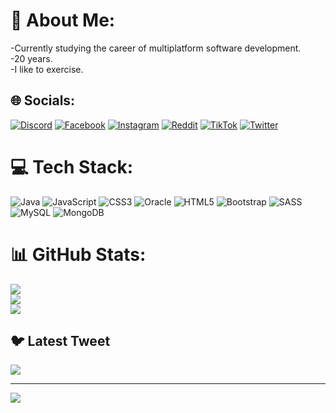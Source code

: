 # 💫 About Me:
-Currently studying the career of multiplatform software development.<br>-20 years.<br>-I like to exercise.<br>


## 🌐 Socials:
[![Discord](https://img.shields.io/badge/Discord-%237289DA.svg?logo=discord&logoColor=white)](https://discord.gg/miguelchan2002) [![Facebook](https://img.shields.io/badge/Facebook-%231877F2.svg?logo=Facebook&logoColor=white)](https://facebook.com/macv2002) [![Instagram](https://img.shields.io/badge/Instagram-%23E4405F.svg?logo=Instagram&logoColor=white)](https://instagram.com/miguelchanv) [![Reddit](https://img.shields.io/badge/Reddit-%23FF4500.svg?logo=Reddit&logoColor=white)](https://reddit.com/user/miguelchanv) [![TikTok](https://img.shields.io/badge/TikTok-%23000000.svg?logo=TikTok&logoColor=white)](https://tiktok.com/@_papichan) [![Twitter](https://img.shields.io/badge/Twitter-%231DA1F2.svg?logo=Twitter&logoColor=white)](https://twitter.com/miguelchanv) 

# 💻 Tech Stack:
![Java](https://img.shields.io/badge/java-%23ED8B00.svg?style=for-the-badge&logo=java&logoColor=white) ![JavaScript](https://img.shields.io/badge/javascript-%23323330.svg?style=for-the-badge&logo=javascript&logoColor=%23F7DF1E) ![CSS3](https://img.shields.io/badge/css3-%231572B6.svg?style=for-the-badge&logo=css3&logoColor=white) ![Oracle](https://img.shields.io/badge/Oracle-F80000?style=for-the-badge&logo=oracle&logoColor=white) ![HTML5](https://img.shields.io/badge/html5-%23E34F26.svg?style=for-the-badge&logo=html5&logoColor=white) ![Bootstrap](https://img.shields.io/badge/bootstrap-%23563D7C.svg?style=for-the-badge&logo=bootstrap&logoColor=white) ![SASS](https://img.shields.io/badge/SASS-hotpink.svg?style=for-the-badge&logo=SASS&logoColor=white) ![MySQL](https://img.shields.io/badge/mysql-%2300f.svg?style=for-the-badge&logo=mysql&logoColor=white) ![MongoDB](https://img.shields.io/badge/MongoDB-%234ea94b.svg?style=for-the-badge&logo=mongodb&logoColor=white)
# 📊 GitHub Stats:
![](https://github-readme-stats.vercel.app/api?username=miguelChanv&theme=blue-green&hide_border=false&include_all_commits=false&count_private=false)<br/>
![](https://github-readme-streak-stats.herokuapp.com/?user=miguelChanv&theme=blue-green&hide_border=false)<br/>
![](https://github-readme-stats.vercel.app/api/top-langs/?username=miguelChanv&theme=blue-green&hide_border=false&include_all_commits=false&count_private=false&layout=compact)

## 🐦 Latest Tweet
[![](https://gtce.itsvg.in/api?username=miguelchanv)](https://github.com/VishwaGauravIn/github-twitter-card-embed)

---
[![](https://visitcount.itsvg.in/api?id=miguelChanv&icon=0&color=0)](https://visitcount.itsvg.in)

<!-- Proudly created with GPRM ( https://gprm.itsvg.in ) -->

